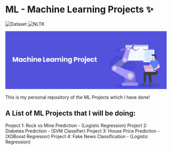 # ML - Machine Learning Projects ✨

![Dataset](https://img.shields.io/badge/Dataset-Kaggle-blue.svg) ![NLTK](https://img.shields.io/badge/Library-sklearn-orange.svg)

![ML](/banner_img.png)


This is my personal repository of the ML Projects which I have done!

## A List of ML Projects that I will be doing:

Project 1: Rock vs Mine Prediction - (Logistic Regression)
Project 2: Diabetes Prediction - (SVM Classifier)
Project 3: House Price Prediction - (XGBoost Regressor)
Project 4: Fake News Classification - (Logistic Regression)

